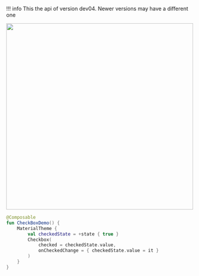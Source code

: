 !!! info
    This the api of version dev04. Newer versions may have a different one

<p align="left">
  <img src ="/images/CheckboxDemo.png" height=500 />
</p>

```kotlin
@Composable
fun CheckBoxDemo() {
    MaterialTheme {
        val checkedState = +state { true }
        Checkbox(
            checked = checkedState.value,
            onCheckedChange = { checkedState.value = it }
        )
    }
}
```